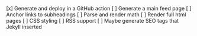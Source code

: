 [x] Generate and deploy in a GitHub action
[ ] Generate a main feed page
[ ] Anchor links to subheadings
[ ] Parse and render math
[ ] Render full html pages
[ ] CSS styling
[ ] RSS support
[ ] Maybe generate SEO tags that Jekyll inserted